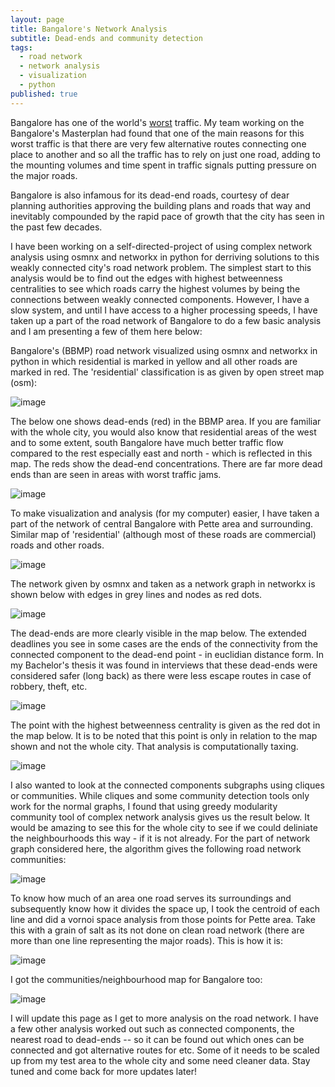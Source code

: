 ```yaml
---
layout: page
title: Bangalore's Network Analysis
subtitle: Dead-ends and community detection 
tags:
  - road network
  - network analysis
  - visualization
  - python
published: true
---
```


Bangalore has one of the world's [worst](https://www.tomtom.com/traffic-index/bengaluru-traffic/) traffic. My team working on the Bangalore's Masterplan had found that one of the main reasons for this worst traffic is that there are very few alternative routes connecting one place to another and so all the traffic has to rely on just one road, adding to the mounting volumes and time spent in traffic signals putting pressure on the major roads. 

Bangalore is also infamous for its dead-end roads, courtesy of dear planning authorities approving the building plans and roads that way and inevitably compounded by the rapid pace of growth that the city has seen in the past few decades. 

I have been working on a self-directed-project of using complex network analysis using osmnx and networkx in python for derriving solutions to this weakly connected city's road network problem. The simplest start to this analysis would be to find out the edges with highest betweenness centralities to see which roads carry the highest volumes by being the connections between weakly connected components. However, I have a slow system, and until I have access to a higher processing speeds, I have taken up a part of the road network of Bangalore to do a few basic analysis and I am presenting a few of them here below:

Bangalore's (BBMP) road network visualized using osmnx and networkx in python in which residential is marked in yellow and all other roads are marked in red. The 'residential' classification is as given by open street map (osm):

![image](/assets/img/roadnet/BBMP_highway_residential.png)

The below one shows dead-ends (red) in the BBMP area. If you are familiar with the whole city, you would also know that residential areas of the west and to some extent, south Bangalore have much better traffic flow compared to the rest especially east and north - which is reflected in this map. The reds show the dead-end concentrations. There are far more dead ends than are seen in areas with worst traffic jams. 

![image](/assets/img/roadnet/BBMP_dead_ends.png)

To make visualization and analysis (for my computer) easier, I have taken a part of the network of central Bangalore with Pette area and surrounding. Similar map of 'residential' (although most of these roads are commercial) roads and other roads. 
<!-- To do a proper network analysis, I would have to simplify these parallel roads (taken from osm) to a simple one line road to show the connection and not give an actual representation of the network. The added issue of some roads being one-ways does not help my analysis case and access to such a graph of network would be of great help. It can be done, but it will take some time to clean the data and work on it.
 -->

![image](/assets/img/roadnet/Pette_residential.png)

The network given by osmnx and taken as a network graph in networkx is shown below with edges in grey lines and nodes as red dots. 

![image](/assets/img/roadnet/Pette_nodes_edges.png)

The dead-ends are more clearly visible in the map below. The extended deadlines you see in some cases are the ends of the connectivity from the connected component to the dead-end point - in euclidian distance form. In my Bachelor's thesis it was found in interviews that these dead-ends were considered safer (long back) as there were less escape routes in case of robbery, theft, etc. 

![image](/assets/img/roadnet/Pette_dead_ends.png)

The point with the highest betweenness centrality is given as the red dot in the map below. It is to be noted that this point is only in relation to the map shown and not the whole city. That analysis is computationally taxing. 

![image](/assets/img/roadnet/Pette_bet_cen.png)

I also wanted to look at the connected components subgraphs using cliques or communities. While cliques and some community detection tools only work for the normal graphs, I found that using greedy modularity community tool of complex network analysis gives us the result below. It would be amazing to see this for the whole city to see if we could deliniate the neighbourhoods this way - if it is not already. For the part of network graph considered here, the algorithm gives the following road network communities:

![image](/assets/img/roadnet/Pette_greedy_modularity_community.png)

To know how much of an area one road serves its surroundings and subsequently know how it divides the space up, I took the centroid of each line and did a vornoi space analysis from those points for Pette area. Take this with a grain of salt as its not done on clean road network (there are more than one line representing the major roads). This is how it is: 

![image](/assets/img/roadnet/VornoiPette.png)

I got the communities/neighbourhood map for Bangalore too: 

![image](/assets/img/roadnet/BangaloreNeighbourhoods.png)

I will update this page as I get to more analysis on the road network. I have a few other analysis worked out such as connected components, the nearest road to dead-ends -- so it can be found out which ones can be connected and got alternative routes for etc. Some of it needs to be scaled up from my test area to the whole city and some need cleaner data. Stay tuned and come back for more updates later! 








